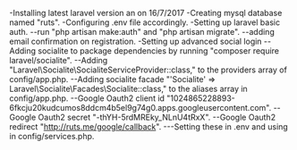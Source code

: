 -Installing latest laravel version an on 16/7/2017
-Creating mysql database named "ruts".
-Configuring .env file accordingly.
-Setting up laravel basic auth.
	--run "php artisan make:auth" and "php artisan migrate".
	--adding email confirmation on registration.
-Setting up advanced social login
	--Adding socialite to package dependencies by running "composer require laravel/socialite".
	--Adding "Laravel\Socialite\SocialiteServiceProvider::class," to the providers array of config/app.php.
	--Adding socialite facade "'Socialite' => Laravel\Socialite\Facades\Socialite::class," to the aliases array in config/app.php.
	--Google Oauth2 client id "1024865228893-6fkcju20kudcumos8ddcm4b5el9g74g0.apps.googleusercontent.com".
	--Google Oauth2 secret "-thYH-5rdMREky_NLnU4tRxX".
	--Google Oauth2 redirect "http://ruts.me/google/callback".
		---Setting these in .env and using in config/services.php.

	
